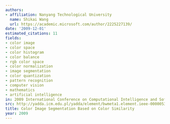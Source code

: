 ```yaml
---
authors:
- affiliation: Nanyang Technological University
  name: Shikai Wang
  url: https://academic.microsoft.com/author/2225227139/
date: '2009-12-01'
estimated_citations: 11
fields:
- color image
- color space
- color histogram
- color balance
- rgb color space
- color normalization
- image segmentation
- color quantization
- pattern recognition
- computer vision
- mathematics
- artificial intelligence
in: 2009 International Conference on Computational Intelligence and Software Engineering
src: http://yadda.icm.edu.pl/yadda/element/bwmeta1.element.ieee-000005362931
title: Color Image Segmentation Based on Color Similarity
year: 2009
---
```

